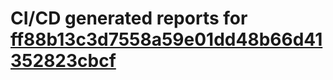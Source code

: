 # CI/CD generated reports for [ff88b13c3d7558a59e01dd48b66d41352823cbcf](https://github.com/hydephp/develop/commit/ff88b13c3d7558a59e01dd48b66d41352823cbcf)
